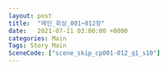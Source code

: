 ```yaml
---
layout: post
title:  "메인_회상_001~012장"
date:   2021-07-11 03:00:00 +0000
categories: Main
Tags: Story Main
SceneCode: ["scene_skip_cp001-012_q1_s10"]
---
```

